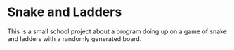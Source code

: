 # Snake and Ladders
This is a small school project about a program doing up on a game of snake and ladders with a randomly generated board.
